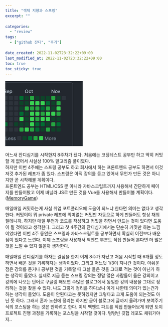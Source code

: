 ```yaml
---
title: "객체 지향과 스프링"
excerpt: ""

categories:
  - "review"
tags:
  - ["github 잔디", "후기"]

date_created: 2022-11-02T23:32:22+09:00
last_modified_at: 2022-11-02T23:32:22+09:00
toc: true
toc_sticky: true
---
```



![commits](/assets/img/2022-11-20/commits.png)

어느새 잔디심기를 시작한지 8주차가 됐다. 처음에는 코딩테스트 공부만 하고 딱히 커밋할 게 없어서 사실상 100% 알고리즘 풀이였다.  
하지만 이번 4주에는 스프링 공부도 하고 회사에서 하는 프론트엔드 공부도 하면서 이것저것 추가된 레포가 좀 있다. 스프링은 아직 강의를 듣고 있어서 무언가 만든 것은 아니지만 곧 시작해볼 계획이다.  
프론트엔드 공부는 HTML/CSS 뿐 아니라 자바스크립트까지 사용해서 간단하게 페이지를 만들어봤고 이제 바닐라 JS로 만든 것을 Vue를 사용해서 만들어볼 계획이다. ([MemoryGame](https://github.com/gnlenfn/MemoryGame))  

매일매일 커밋하는게 사실 취업 포트폴리오에 도움이 되느냐 한다면 의미는 없다고 생각한다. 커밋이야 뭐 private 레포에 의미없는 커밋만 자동으로 하게 만들어도 항상 채워질테니까. 하지만 매일 무언가 코드를 작성하고 커밋을 하면서 만드는 것이 있다면 도움이 될 것이라고 생각한다. 그리고 첫 4주간의 잔디심기에서는 단순히 커밋만 하는 느낌이었다면 이번 4주 동안은 스프링과 자바스크립트를 공부하면서 확실히 이전보다 배운 점이 있다고 느낀다. 이제 스프링을 사용해서 백엔드 부분도 직접 만들어 본다면 더 많은 것을 느낄 수 있지 않을까 생각한다. 

매일매일 잔디심기를 하자는 결심을 한지 이제 8주가 자났고 처음 시작할 때 6개월 정도 하면서 배운 것을 기록하자는 생각이었다. 그리고 어느덧 1/3이 지나간 것이다. 아쉬운 점은 강의를 듣거나 공부한 것을 기록할 때 그날 들은 것을 그대로 적는 것이 아닌가 하는 생각이 들었다. 실제로 지금 듣는 스프링 강의는 정말 많은 사람들이 들은 강의이고 강의에 나오는 단어로 구글링 해보면 수많은 블로그에서 동일한 강의 내용을 그대로 정리하는 것을 찾을 수 있다. 나도 그렇게 정리를 하다보니 이게 나한테 의미가 있는건가 하는 생각이 들었다. 도움이 안된다고는 못하겠지만 그렇다고 크게 도움이 되는것도 아닌 듯 하다. 그래서 혼자 노션에 정리는 하지만 굳이 블로그에 글까지 올려가며 보여주기 식의 포스팅을 하는 것은 안하려고 한다. 이제 백엔드 파트를 직접 만들어보게 되면 토이 프로젝트 진행 과정을 기록하는 포스팅을 시작할 것이다. 텅텅빈 깃헙 레포도 채워가야지..